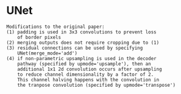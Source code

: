 # UNet 

	Modifications to the original paper:
    (1) padding is used in 3x3 convolutions to prevent loss
        of border pixels
    (2) merging outputs does not require cropping due to (1)
    (3) residual connections can be used by specifying
        UNet(merge_mode='add')
    (4) if non-parametric upsampling is used in the decoder
        pathway (specified by upmode='upsample'), then an
        additional 1x1 2d convolution occurs after upsampling
        to reduce channel dimensionality by a factor of 2.
        This channel halving happens with the convolution in
        the tranpose convolution (specified by upmode='transpose')
